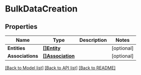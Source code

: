 # BulkDataCreation

## Properties

Name | Type | Description | Notes
------------ | ------------- | ------------- | -------------
**Entities** | [**[]Entity**](Entity.md) |  | [optional] 
**Associations** | [**[]Association**](Association.md) |  | [optional] 

[[Back to Model list]](../README.md#documentation-for-models) [[Back to API list]](../README.md#documentation-for-api-endpoints) [[Back to README]](../README.md)


